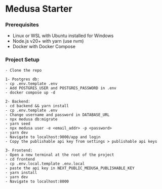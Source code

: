 # Medusa Starter

### Prerequisites

- Linux or WSL with Ubuntu installed for Windows
- Node.js v20+ with yarn (use nvm)
- Docker with Docker Compose

### Project Setup

```
- Clone the repo

1- Postgres db:
- cp .env.template .env
- Add POSTGRES_USER and POSTGRES_PASSWORD in .env
- docker compose up -d

2- Backend:
- cd backend && yarn install
- cp .env.template .env
- Change username and password in DATABASE_URL
- npx medusa db:migrate
- yarn seed
- npx medusa user -e <email_addr> -p <password>
- yarn dev
- Navigate to localhost:9000/app and login
- Copy the publishable api key from settings > publishable api keys

3- Frontend:
- Open a new terminal at the root of the project
- cd frontend
- cp .env.local.template .env.local
- paste the api key in NEXT_PUBLIC_MEDUSA_PUBLISHABLE_KEY
- yarn install
- yarn dev
- Navigate to localhost:8000
```

